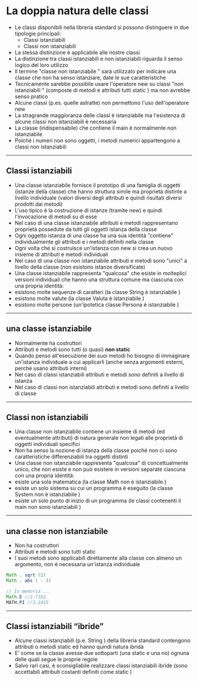 # La doppia natura delle classi
* Le classi disponibili nella libreria standard si possono distinguere in due tipologie principali:
	* Classi istanziabili
	* Classi non istanziabili
* La stessa distinzione è applicabile alle nostre classi
* La distinzione tra classi istanziabili e non istanziabili riguarda il senso logico del loro utilizzo
* Il termine "classe non istanziabile " sarà utilizzato per indicare una classe che non ha senso istanziare, date le sue caratteristiche
* Tecnicamente sarebbe possibile usare l'operatore new su classi "non istanziabili " (composte di metodi e attributi tutti static ) ma non avrebbe senso pratico
* Alcune classi (p.es. quelle astratte) non permettono l'uso dell'operatore new
* La stragrande maggioranza delle classi è istanziabile ma l'esistenza di alcune classi non istanziabili è necessaria
* La classe (indispensabile) che contiene il main è normalmente non istanziabile
* Poiché i numeri non sono oggetti, i metodi numerici appartengono a classi non istanziabili

---

## Classi istanziabili
* Una classe istanziabile fornisce il prototipo di una famiglia di oggetti (istanze della classe) che hanno struttura simile ma proprietà distinte a livello individuale (valori diversi degli attributi e quindi risultati diversi prodotti dai metodi)
* L'uso tipico è la costruzione di istanze (tramite new) e quindi l'invocazione di metodi su di esse
* Nel caso di una classe istanziabile attributi e metodi rappresentano proprietà possedute da tutti gli oggetti istanza della classe
* Ogni oggetto istanza di una classe ha una sua identità "contiene" individualmente gli attributi e i metodi definiti nella classe
* Ogni volta che si costruisce un'istanza con new si crea un nuovo insieme di attributi e metodi individuali
* Nel caso di una classe non istanziabile attributi e metodi sono "unici" a livello della classe (non esistono istanze diversificate)
* Una classe istanziabile rappresenta "qualcosa" che esiste in molteplici versioni individuali che hanno una struttura comune ma ciascuna con una propria identità:
* esistono molte sequenze di caratteri (la classe String è istanziabile )
* esistono molte valute (la classe Valuta è istanziabile )
* esistono molte persone (un'ipotetica classe Persona è istanziabile )

---


## una classe istanziabile

* Normalmente ha costruttori
* Attributi e metodi sono tutti (o quasi) **non static**
* Quando penso all'esecuzione dei suoi metodi ho bisogno di immaginare un'istanza individuale a cui applicarli (anche senza argomenti esterni, perché usano attributi interni)
* Nel caso di classi istanziabili attributi e metodi sono definiti a livello di istanza
* Nel caso di classi non istanziabili attributi e metodi sono definiti a livello di classe

---

## Classi non istanziabili

* Una classe non istanziabile contiene un insieme di metodi (ed eventualmente attributi) di natura generale non legati alle proprietà di oggetti individuali specifici
* Non ha senso la nozione di istanza della classe poiché non ci sono caratteristiche differenziabili tra oggetti distinti
* Una classe non istanziabile rappresenta "qualcosa" di concettualmente unico, che non esiste e non può esistere in versioni separate ciascuna con una propria identità:
* esiste una sola matematica (la classe Math non è istanziabile )
* esiste un solo sistema su cui un programma è eseguito (la classe System non è istanziabile )
* esiste un solo punto di inizio di un programma (le classi contenenti il main non sono istanziabili )

---


## una classe non istanziabile
* Non ha costruttori
* Attributi e metodi sono tutti static
* I suoi metodi sono applicabili direttamente alla classe con almeno un argomento, non è necessaria un'istanza individuale

```java
Math . sqrt (2)
Math . abs ( - 3)

// In memoria ...
Math.E //2.7182
MATH.PI //3.1415

```

---

## Classi istanziabili “ibride”
* Alcune classi istanziabili (p.e. String ) della libreria standard contengono attributi o metodi static ed hanno quindi natura ibrida
* E’ come se la classe avesse due sottoparti (una static e una no) ognuna delle quali segue le proprie regole
* Salvo rari casi, è sconsigliabile realizzare classi istanziabili ibride (sono accettabili attributi costanti definiti come static )